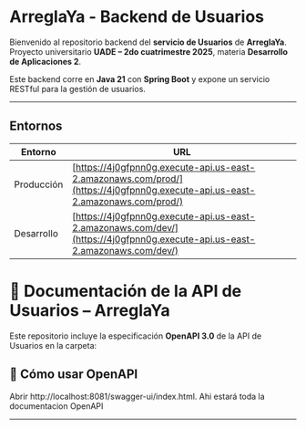 # ArreglaYa - Backend de Usuarios

Bienvenido al repositorio backend del **servicio de Usuarios** de **ArreglaYa**.  
Proyecto universitario **UADE – 2do cuatrimestre 2025**, materia **Desarrollo de Aplicaciones 2**.

Este backend corre en **Java 21** con **Spring Boot** y expone un servicio RESTful para la gestión de usuarios.

---

## Entornos

| Entorno             | URL                                                                |
| ------------------- | ------------------------------------------------------------------ |
| Producción    | [https://4j0gfpnn0g.execute-api.us-east-2.amazonaws.com/prod/](https://4j0gfpnn0g.execute-api.us-east-2.amazonaws.com/prod/) |
| Desarrollo    | [https://4j0gfpnn0g.execute-api.us-east-2.amazonaws.com/dev/](https://4j0gfpnn0g.execute-api.us-east-2.amazonaws.com/dev/)  |

# 📖 Documentación de la API de Usuarios – ArreglaYa

Este repositorio incluye la especificación **OpenAPI 3.0** de la API de Usuarios en la carpeta:


## 🚀 Cómo usar OpenAPI

Abrir http://localhost:8081/swagger-ui/index.html. Ahi estará toda la documentacion OpenAPI

---
